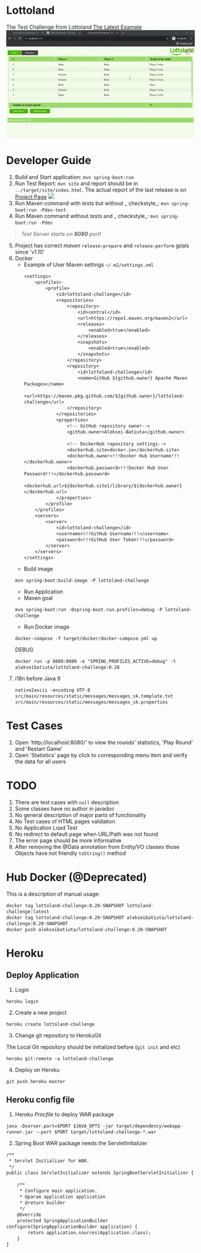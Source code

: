# Lottoland

The Test Challenge from
Lottoland [The Latest Example](https://lottoland-challenge.herokuapp.com/)
![](docs/images/web.gif)

# Developer Guide

1. Build and Start application: `mvn spring-boot:run`
2. Run Test Report: `mvn site` and report should be
   in `../target/site/index.html`. The actual report of the last release is
   on [Project Page](https://aleksei-batiuta.github.io/lottoland-challenge/) ![](docs/images/site.gif)
3. Run Maven command with _tests_ but without _
   checkstyle_: `mvn spring-boot:run -Pdev-test`
4. Run Maven command without _tests_ and _
   checkstyle_: `mvn spring-boot:run -Pdev`

> *Test Server starts on **8080** port!*

5. Project has correct _maven_ `release:prepare` and `release:perform` goals
   since 'v1.10'
6. Docker
    * Example of User Maven settings `~/.m2/settings.xml`
        ```
        <settings>
            <profiles>
                <profile>
                    <id>lottoland-challenge</id>
                    <repositories>
                        <repository>
                            <id>central</id>
                            <url>https://repo1.maven.org/maven2</url>
                            <releases>
                                <enabled>true</enabled>
                            </releases>
                            <snapshots>
                                <enabled>true</enabled>
                            </snapshots>
                        </repository>
                        <repository>
                            <id>lottoland-challenge</id>
                            <name>GitHub ${github.owner} Apache Maven Packages</name>
                            <url>https://maven.pkg.github.com/${github.owner}/lottoland-challenge</url>
                        </repository>
                    </repositories>
                    <properties>
                        <!-- GitHub repository owner-->
                        <github.owner>Aleksei-Batiuta</github.owner>
                        
                        <!-- DockerHub repository settings-->
                        <dockerhub.site>docker.io</dockerhub.site>
                        <dockerhub.owner>!!!Docker Hub Username!!!</dockerhub.owner>
                        <dockerhub.password>!!!Docker Hub User Password!!!</dockerhub.password>
                        <dockerhub.url>${dockerhub.site}/library/${dockerhub.owner}</dockerhub.url>
                    </properties>
                </profile>
            </profiles>
            <servers>
                <server>
                    <id>lottoland-challenge</id>
                    <username>!!!GitHub Username!!!</username>
                    <password>!!!GitHub User Token!!!</password>
                </server>
            </servers>
        </settings>
        ```
    * Build image
   ```
   mvn spring-boot:build-image -P lottoland-challenge
   ```
    * Run Application
    * Maven goal
    ```
    mvn spring-boot:run -Dspring-boot.run.profiles=debug -P lottoland-challenge
    ```
    * Run Docker image
    ```
    docker-compose -f target/docker/docker-compose.yml up
    ```
   DEBUG
    ```
    docker run -p 8080:8080 -e "SPRING_PROFILES_ACTIVE=debug" -t alekseibatiuta/lottoland-challenge:0.28
    ```
7. i18n before Java 9
    ```
    native2ascii -encoding UTF-8 src/main/resources/static/messages/messages_sk.template.txt src/main/resources/static/messages/messages_sk.properties
    ```

# Test Cases

1. Open 'http://localhost:8080/' to view the rounds' statistics, 'Play Round'
   and 'Restart Game'
2. Open 'Statistics' page by click to corresponding menu item and verify the
   data for all users

# TODO

1. There are test cases with `null` description
2. Some classes have no author in javadoc
3. No general description of major parts of functionality
4. No Test cases of HTML pages validation
5. No Application Load Test
6. No redirect to default page when URL/Path was not found
7. The error page should be more informative
8. After removing the @Data annotation from Entity/VO classes those Objects have
   not friendly `toString()` method

# Hub Docker (@Deprecated)

This is a description of manual usage:

```
docker tag lottoland-challenge:0.20-SNAPSHOT lottoland-challenge:latest
docker tag lottoland-challenge:0.20-SNAPSHOT alekseibatiuta/lottoland-challenge:0.20-SNAPSHOT
docker push alekseibatiuta/lottoland-challenge:0.20-SNAPSHOT
```

# Heroku

## Deploy Application

1. Login

  ```
  heroku login
  ```

2. Create a new project

  ```
  heroku create lottoland-challenge
  ```

3. Change git repository to HerokuGit

The Local Git repository should be initialized before (`git init` and etc)

  ```
  heroku git:remote -a lottoland-challenge
  ```

4. Deploy on Heroku

  ```
  git push heroku master
  ```

## Heroku config file

1. Heroku _Procfile_ to deploy WAR package

```
java -Dserver.port=$PORT $JAVA_OPTS -jar target/dependency/webapp-runner.jar --port $PORT target/lottoland-challenge-*.war
```

2. Spring Boot WAR package needs the ServletInitializer

```
/**
 * Servlet Initializer for WAR.
 */
public class ServletInitializer extends SpringBootServletInitializer {

	/**
	 * Configure main application.
	 * @param application application
	 * @return builder
	 */
	@Override
	protected SpringApplicationBuilder configure(SpringApplicationBuilder application) {
		return application.sources(Application.class);
	}
}
```
